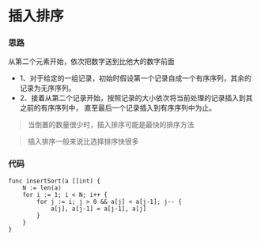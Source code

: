 # 插入排序
### 思路
从第二个元素开始，依次把数字送到比他大的数字前面

* 1、对于给定的一组记录，初始时假设第一个记录自成一个有序序列，其余的记录为无序序列。
* 2、接着从第二个记录开始，按照记录的大小依次将当前处理的记录插入到其之前的有序序列中，
直至最后一个记录插入到有序序列中为止。

> 当倒置的数量很少时，插入排序可能是最快的排序方法

> 插入排序一般来说比选择排序快很多

### 代码
```golang
func insertSort(a []int) {
	N := len(a)
	for i := 1; i < N; i++ {
		for j := i; j > 0 && a[j] < a[j-1]; j-- {
			a[j], a[j-1] = a[j-1], a[j]
		}
	}
}
```